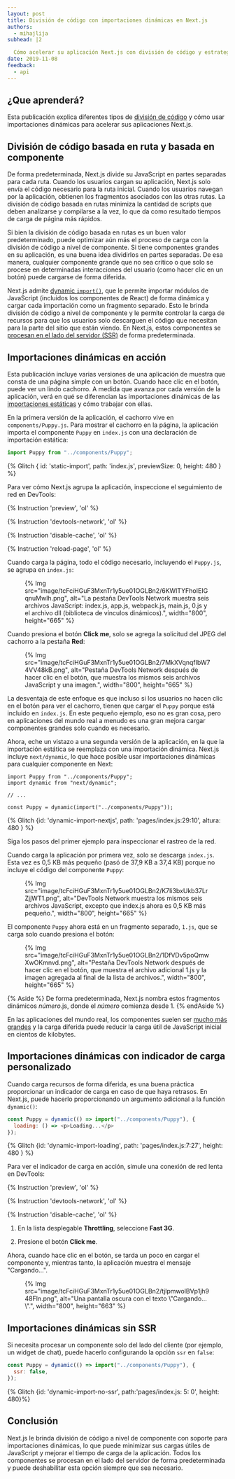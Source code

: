 ```yaml
---
layout: post
title: División de código con importaciones dinámicas en Next.js
authors:
  - mihajlija
subhead: |2

  Cómo acelerar su aplicación Next.js con división de código y estrategias de carga inteligente.
date: 2019-11-08
feedback:
  - api
---
```


## ¿Que aprenderá?

Esta publicación explica diferentes tipos de [división de código](/reduce-javascript-payloads-with-code-splitting/) y cómo usar importaciones dinámicas para acelerar sus aplicaciones Next.js.

## División de código basada en ruta y basada en componente

De forma predeterminada, Next.js divide su JavaScript en partes separadas para cada ruta. Cuando los usuarios cargan su aplicación, Next.js solo envía el código necesario para la ruta inicial. Cuando los usuarios navegan por la aplicación, obtienen los fragmentos asociados con las otras rutas. La división de código basada en rutas minimiza la cantidad de scripts que deben analizarse y compilarse a la vez, lo que da como resultado tiempos de carga de página más rápidos.

Si bien la división de código basada en rutas es un buen valor predeterminado, puede optimizar aún más el proceso de carga con la división de código a nivel de componente. Si tiene componentes grandes en su aplicación, es una buena idea dividirlos en partes separadas. De esa manera, cualquier componente grande que no sea crítico o que solo se procese en determinadas interacciones del usuario (como hacer clic en un botón) puede cargarse de forma diferida.

Next.js admite [dynamic `import()`](https://v8.dev/features/dynamic-import), que le permite importar módulos de JavaScript (incluidos los componentes de React) de forma dinámica y cargar cada importación como un fragmento separado. Esto le brinda división de código a nivel de componente y le permite controlar la carga de recursos para que los usuarios solo descarguen el código que necesitan para la parte del sitio que están viendo. En Next.js, estos componentes se [procesan en el lado del servidor (SSR)](https://developers.google.com/web/updates/2019/02/rendering-on-the-web) de forma predeterminada.

## Importaciones dinámicas en acción

Esta publicación incluye varias versiones de una aplicación de muestra que consta de una página simple con un botón. Cuando hace clic en el botón, puede ver un lindo cachorro. A medida que avanza por cada versión de la aplicación, verá en qué se diferencian las importaciones dinámicas de las [importaciones estáticas](https://developer.mozilla.org/docs/Web/JavaScript/Reference/Statements/import) y cómo trabajar con ellas.

En la primera versión de la aplicación, el cachorro vive en `components/Puppy.js`. Para mostrar el cachorro en la página, la aplicación importa el componente `Puppy` en `index.js` con una declaración de importación estática:

```js
import Puppy from "../components/Puppy";
```

{% Glitch { id: 'static-import', path: 'index.js', previewSize: 0, height: 480 } %}

Para ver cómo Next.js agrupa la aplicación, inspeccione el seguimiento de red en DevTools:

{% Instruction 'preview', 'ol' %}

{% Instruction 'devtools-network', 'ol' %}

{% Instruction 'disable-cache', 'ol' %}

{% Instruction 'reload-page', 'ol' %}

Cuando carga la página, todo el código necesario, incluyendo el `Puppy.js`, se agrupa en `index.js`:

<figure class="w-figure">{% Img src="image/tcFciHGuF3MxnTr1y5ue01OGLBn2/6KWlTYFhoIEIGqnuMwlh.png", alt="La pestaña DevTools Network muestra seis archivos JavaScript: index.js, app.js, webpack.js, main.js, 0.js y el archivo dll (biblioteca de vínculos dinámicos).", width="800", height="665" %}</figure>

Cuando presiona el botón **Click me**, solo se agrega la solicitud del JPEG del cachorro a la pestaña **Red**:

<figure class="w-figure">{% Img src="image/tcFciHGuF3MxnTr1y5ue01OGLBn2/7MkXVqnqfIbW74VV48kB.png", alt="Pestaña DevTools Network después de hacer clic en el botón, que muestra los mismos seis archivos JavaScript y una imagen.", width="800", height="665" %}</figure>

La desventaja de este enfoque es que incluso si los usuarios no hacen clic en el botón para ver el cachorro, tienen que cargar el `Puppy` porque está incluido en `index.js`. En este pequeño ejemplo, eso no es gran cosa, pero en aplicaciones del mundo real a menudo es una gran mejora cargar componentes grandes solo cuando es necesario.

Ahora, eche un vistazo a una segunda versión de la aplicación, en la que la importación estática se reemplaza con una importación dinámica. Next.js incluye `next/dynamic`, lo que hace posible usar importaciones dinámicas para cualquier componente en Next:

```js/1,5/0
import Puppy from "../components/Puppy";
import dynamic from "next/dynamic";

// ...

const Puppy = dynamic(import("../components/Puppy"));
```

{% Glitch {id: 'dynamic-import-nextjs', path: 'pages/index.js:29:10', altura: 480 } %}

Siga los pasos del primer ejemplo para inspeccionar el rastreo de la red.

Cuando carga la aplicación por primera vez, solo se descarga `index.js`. Esta vez es 0,5 KB más pequeño (pasó de 37,9 KB a 37,4 KB) porque no incluye el código del componente `Puppy`:

<figure class="w-figure">{% Img src="image/tcFciHGuF3MxnTr1y5ue01OGLBn2/K7Ii3bxUkb37LrZjjWT1.png", alt="DevTools Network muestra los mismos seis archivos JavaScript, excepto que index.js ahora es 0,5 KB más pequeño.", width="800", height="665" %}</figure>

El componente `Puppy` ahora está en un fragmento separado, `1.js`, que se carga solo cuando presiona el botón:

<figure class="w-figure">{% Img src="image/tcFciHGuF3MxnTr1y5ue01OGLBn2/1DfVDv5poQmwXwOKmnvd.png", alt="Pestaña DevTools Network después de hacer clic en el botón, que muestra el archivo adicional 1.js y la imagen agregada al final de la lista de archivos.", width="800", height="665" %}</figure>

{% Aside %} De forma predeterminada, Next.js nombra estos fragmentos dinámicos *número*.js, donde el *número* comienza desde 1. {% endAside %}

En las aplicaciones del mundo real, los componentes suelen ser [mucho más grandes](https://bundlephobia.com/result?p=moment@2.24.0) y la carga diferida puede reducir la carga útil de JavaScript inicial en cientos de kilobytes.

## Importaciones dinámicas con indicador de carga personalizado

Cuando carga recursos de forma diferida, es una buena práctica proporcionar un indicador de carga en caso de que haya retrasos. En Next.js, puede hacerlo proporcionando un argumento adicional a la función `dynamic()`:

```js
const Puppy = dynamic(() => import("../components/Puppy"), {
  loading: () => <p>Loading...</p>
});
```

{% Glitch {id: 'dynamic-import-loading', path: 'pages/index.js:7:27', height: 480 } %}

Para ver el indicador de carga en acción, simule una conexión de red lenta en DevTools:

{% Instruction 'preview', 'ol' %}

{% Instruction 'devtools-network', 'ol' %}

{% Instruction 'disable-cache', 'ol' %}

1. En la lista desplegable **Throttling**, seleccione **Fast 3G**.

2. Presione el botón **Click me**.

Ahora, cuando hace clic en el botón, se tarda un poco en cargar el componente y, mientras tanto, la aplicación muestra el mensaje "Cargando…".

<figure class="w-figure">{% Img src="image/tcFciHGuF3MxnTr1y5ue01OGLBn2/tjlpmwolBVp1jh948Fln.png", alt="Una pantalla oscura con el texto \"Cargando…\".", width="800", height="663" %}</figure>

## Importaciones dinámicas sin SSR

Si necesita procesar un componente solo del lado del cliente (por ejemplo, un widget de chat), puede hacerlo configurando la opción `ssr` en `false`:

```js
const Puppy = dynamic(() => import("../components/Puppy"), {
  ssr: false,
});
```

{% Glitch {id: 'dynamic-import-no-ssr', path:'pages/index.js: 5: 0', height: 480}%}

## Conclusión

Next.js le brinda división de código a nivel de componente con soporte para importaciones dinámicas, lo que puede minimizar sus cargas útiles de JavaScript y mejorar el tiempo de carga de la aplicación. Todos los componentes se procesan en el lado del servidor de forma predeterminada y puede deshabilitar esta opción siempre que sea necesario.
